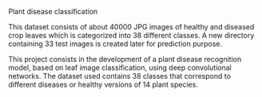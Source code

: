 Plant disease classification

This dataset consists of about 40000 JPG images of healthy and diseased crop leaves which is categorized into 38 different classes. 
A new directory containing 33 test images is created later for prediction purpose.

This project consists in the development of a plant disease recognition model, based on leaf image classification, using deep convolutional networks. 
The dataset used contains 38 classes that correspond to different diseases or healthy versions of 14 plant species.

